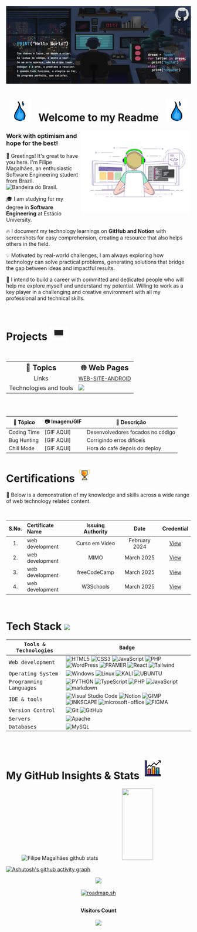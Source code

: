 <!-- Animação de ondas Gray

<img width=100% src="https://capsule-render.vercel.app/api?type=waving&color=DCDCDC&height=120&section=header"/> 

-->

<!-- Essa era a animação de letras aparecendo

 [![Typing SVG](https://readme-typing-svg.herokuapp.com/?color=fff&size=35&center=true&vCenter=true&width=1000&lines=HELLO,+MY+NAME+is+Filipe+Magalhães;I'm+18+years+old;I+am+from+Brazil,+RR;I+study+Software+Engineering;Be+Welcome!+:%29)](https://git.io/typing-svg)
 
 -->

 <div align="center">
    <img src="images/Gifs animados.gif">
 </div>

<div align="center">

# <img src="images/fogoAzul.gif" width="60px" /> &nbsp; Welcome to my Readme &nbsp; <img src="images/fogoAzul.gif" width="60px" />

</div>

<img src="images/transparent_gitgif.gif" align="right" width="300px">

### Work with optimism and hope for the best!

👋 Greetings! It's great to have you here. I'm Filipe Magalhães, an enthusiastic Software Engineering student from Brazil. <img height=15 alt="Bandeira do Brasil" src="https://user-images.githubusercontent.com/39463872/117911655-8b8c0980-b2b4-11eb-9291-403c6f7f8a4d.png"/>.

🎓 I am studying for my degree in **Software Engineering** at Estácio University.

🔥 I document my technology learnings on **GitHub and Notion** with screenshots for easy comprehension, creating a resource that also helps others in the field.

💡 Motivated by real-world challenges, I am always exploring how technology can solve practical problems, generating solutions that bridge the gap between ideas and impactful results.

🤩 I intend to build a career with committed and dedicated people who will help me explore myself and understand my potential. Willing to work as a key player in a challenging and creative environment with all my professional and technical skills.

<br>

# Projects <img src="images/computer-unscreen.gif" width="48">

<br>

<table>
  <tr>
    <th style="font-size: 20px; text-align: center;">🧠 Topics</th>
    <th style="font-size: 20px; text-align: center;">🌐 Web Pages</th>
  </tr>
  <tr>
    <td style="font-size: 16px; text-align: center;">Links</td>
    <td><a href="" style="">WEB-SITE-ANDROID</a></td>
  </tr>
  <tr>
    <td style="font-size: 16px; text-align: center;">Technologies and tools</td>
    <td><img src="https://skillicons.dev/icons?i=html,css,js"></td>
  </tr>
</table>

<br>
<br>

🧠 Tópico          | 📷 Imagem/GIF                | 📝 Descrição
------------------|------------------------------|------------------------------
Coding Time       | [GIF AQUI]                   | Desenvolvedores focados no código
Bug Hunting       | [GIF AQUI]                   | Corrigindo erros difíceis
Chill Mode        | [GIF AQUI]                   | Hora do café depois do deploy


# Certifications <img src="images/cup-17086305-unscreen.gif" width="40">

📄 Below is a demonstration of my knowledge and skills across a wide range of web technology related content.

<br>

| S.No. | Certificate Name | Issuing Authority | Date | Credential |
|:-----:|:-----------------|:------------------:|:----:|:----------:|
| 1. | web development | Curso em Vídeo | February 2024 | [View](https://lydian-enthusiasm-040.notion.site/Curso-em-V-deo-571e930a044240b1bdc8556408be9671?pvs=4) |
| 2. | web development | MIMO | March 2025 | [View](https://github.com/filipecode-03/MIMO) |
| 3. | web development | freeCodeCamp | March 2025 | [View](https://github.com/filipecode-03/freeCodeCamp) |
| 4. | web development | W3Schools | March 2025 | [View](https://github.com/filipecode-03/W3Schools) |
<br>

# Tech Stack <img src='https://user-images.githubusercontent.com/74038190/206662607-d9e7591e-bbf9-42f9-9386-29efc927bc16.gif' width="40">

<samp>Tools & Technologies</samp> | <samp>Badge</samp> |
--- | --- |
<samp>Web development</samp> | ![HTML5](https://img.shields.io/badge/HTML5-E34F26?style=for-the-badge&logo=html5&logoColor=white) ![CSS3](https://img.shields.io/badge/CSS3-1572B6?style=for-the-badge&logo=css3&logoColor=white) ![JavaScript](https://img.shields.io/badge/JavaScript-F7DF1E?style=for-the-badge&logo=javascript&logoColor=black) ![PHP](https://img.shields.io/badge/PHP-5c0099?style=for-the-badge&logo=php&logoColor=white&labelColor=5c0099) ![WordPress](https://img.shields.io/badge/Wordpress-21759B?style=for-the-badge&logo=wordpress&logoColor=white) ![FRAMER](https://img.shields.io/badge/Framer-black?style=for-the-badge&logo=framer&logoColor=blue) ![React](https://img.shields.io/badge/React-20232A?style=for-the-badge&logo=react&logoColor=61DAFB) ![Tailwind](https://img.shields.io/badge/Tailwind_CSS-38B2AC?style=for-the-badge&logo=tailwind-css&logoColor=white)|
<samp>Operating System</samp> | ![Windows](https://img.shields.io/badge/-Windows-0077b6?style=for-the-badge&logo=windows&labelColor=0D1117) ![Linux](https://img.shields.io/badge/Linux-FCC624?style=for-the-badge&logo=linux&logoColor=d5d5d5) ![KALI](https://img.shields.io/badge/Kali_Linux-557C94?style=for-the-badge&logo=kali-linux&logoColor=white) ![UBUNTU](https://img.shields.io/badge/Ubuntu-E95420?style=for-the-badge&logo=ubuntu&logoColor=white)|
<samp>Programming Languages</samp> | ![PYTHON](https://img.shields.io/badge/-python-000814?style=for-the-badge&logo=python&logoColor=1572B6&labelColor=000814) ![TypeScript](https://img.shields.io/badge/TypeScript-007ACC?style=for-the-badge&logo=typescript&logoColor=white) ![PHP](https://img.shields.io/badge/PHP-5c0099?style=for-the-badge&logo=php&logoColor=white&labelColor=5c0099) ![JavaScript](https://img.shields.io/badge/JavaScript-F7DF1E?style=for-the-badge&logo=javascript&logoColor=black) ![markdown](https://img.shields.io/badge/Markdown-000000?style=for-the-badge&logo=markdown&logoColor=white)|
<samp>IDE & tools</samp> | ![Visual Studio Code](https://img.shields.io/badge/-Visual%20Studio%20Code-0077b6?style=for-the-badge&logo=visual%20studio%20code&logoColor=blue&labelColor=0D1117) ![Notion](https://img.shields.io/badge/Notion-000000?style=for-the-badge&logo=notion&logoColor=white) ![GIMP](https://img.shields.io/badge/gimp-5C5543?style=for-the-badge&logo=gimp&logoColor=white) ![INKSCAPE](https://img.shields.io/badge/Inkscape-000000?style=for-the-badge&logo=Inkscape&logoColor=white) ![microsoft-office](https://img.shields.io/badge/-microsoft_office-ff8500?style=for-the-badge&logo=microsoft-office&labelColor=0D1117) ![FIGMA](https://img.shields.io/badge/Figma-F24E1E?style=for-the-badge&logo=figma&logoColor=white)|
<samp>Version Control</samp> | ![Git](https://img.shields.io/badge/-Git-000814?style=for-the-badge&logo=git&labelColor=000814) ![GitHub](https://img.shields.io/badge/-GitHub-7b2cbf?style=for-the-badge&logo=github&labelColor=7b2cbf) |
<samp>Servers</samp> | ![Apache](https://img.shields.io/badge/apache-%23D42029.svg?style=for-the-badge&logo=apache&logoColor=0A0209)|
<samp>Databases</samp> | ![MySQL](https://img.shields.io/badge/MySQL-fdc500?style=for-the-badge&logo=mysql&logoColor=0D1117&labelColor=fdc500&textColor=0D1117)|

<br>

# My GitHub Insights & Stats <img src="images/business.gif" width="60">

<div align="center">  
  <img width="49%" height="195px" src="https://github-readme-stats.vercel.app/api?username=filipecode-03&show_icons=true&&count_private=true&hide_border=true&title_color=fff&icon_color=FFFFAF&text_color=c9d1d9&bg_color=262626" alt="Filipe Magalhães github stats"/> 
  <img width="41%" height="195px" src="https://github-readme-stats.vercel.app/api/top-langs/?username=filipecode-03&layout=compact&hide_border=true&title_color=fff&text_color=c9d1d9&bg_color=262626&langs_count=6"/>
</div>

[![Ashutosh's github activity graph](https://github-readme-activity-graph.vercel.app/graph?username=filipecode-03&bg_color=262626&color=c9d1d9&line=c9d1d9&point=fffc&area=true&hide_border=true)](https://github.com/ashutosh00710/github-readme-activity-graph)

<p align="center">
  <img src="https://github-profile-trophy.vercel.app/?username=filipecode-03&theme=dracula&row=2&no-bg=true&column=3&margin-w=15&margin-h=15" />
</p>

<div align="center">
<a href="https://roadmap.sh"><img src="https://roadmap.sh/card/tall/67a8b2ddf86334348205fdb7?variant=dark" alt="roadmap.sh"/></a>
</div>

<div align="center">
<br><p align="center"><b>Visitors Count</b></p>  
<p align="center"><img align="center" src="https://profile-counter.glitch.me/{filipecode-03}/count.svg" /></p> 
<br></div>

<!-- animação de onda gray

<img width=100% src="https://capsule-render.vercel.app/api?type=waving&color=DCDCDC&height=120&section=footer"/> 

-->
